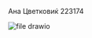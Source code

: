 Ана Цветковиќ 223174


![file drawio](https://github.com/AnaCvetkovik/SI_2024_lab2_223174/assets/164337285/e5f5eabe-1906-4276-a248-a9fa8740043d)
